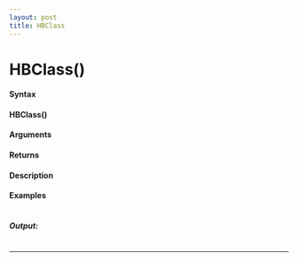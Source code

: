```yaml
---
layout: post
title: HBClass
---
```


# HBClass()


#### Syntax

#### HBClass()

#### Arguments

#### Returns

#### Description

#### Examples

```

```

##### Output:

```

```

---